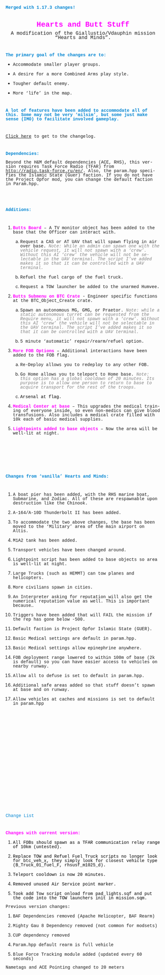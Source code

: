 <!DOCTYPE HTML PUBLIC "-//W3C//DTD HTML 4.0 Transitional//EN">
<html>
<head>
	<meta http-equiv="content-type" content="text/html; charset=windows-1252"/>
</head>
<body lang="en-US" dir="ltr">
<p style="margin-bottom: 0in; line-height: 100%"><font color="#0084d1"><font face="Courier New, monospace"><b>Merged
with 1.17.3 changes!</b></font></font></p>
<p style="margin-bottom: 0in; font-weight: normal; line-height: 100%">
<br/>

</p>
<p align="center" style="margin-bottom: 0in; line-height: 100%"><font color="#ff00ff"><font face="Courier New, monospace"><font size="5" style="font-size: 18pt"><b>Hearts
and Butt Stuff</b><font size="3" style="font-size: 12pt"><span style="font-weight: normal">
</span></font></font></font></font>
</p>
<p align="center" style="margin-bottom: 0in; font-weight: normal; line-height: 100%">
<font face="Courier New, monospace"><font size="3" style="font-size: 12pt">A
modification of the Giallustio/Vdauphin mission &ldquo;Hearts and
Minds&rdquo;.</font></font></p>
<p style="margin-bottom: 0in; line-height: 100%"><br/>

</p>
<p style="margin-bottom: 0in; line-height: 100%"><font color="#0084d1"><font face="Courier New, monospace"><b>The
primary goal of the changes are to:</b></font></font></p>
<ul>
	<li/>
<p style="margin-bottom: 0in; line-height: 100%"><font face="Courier New, monospace">Accommodate
	smaller player groups.</font></p>
	<li/>
<p style="margin-bottom: 0in; line-height: 100%"><font face="Courier New, monospace">A
	desire for a more Combined Arms play style.</font></p>
	<li/>
<p style="margin-bottom: 0in; line-height: 100%"><font face="Courier New, monospace">Tougher
	default enemy.</font></p>
	<li/>
<p style="margin-bottom: 0in; font-weight: normal; line-height: 100%">
	<font face="Courier New, monospace">More &lsquo;life&rsquo; in the
	map.</font></p>
</ul>
<p style="margin-bottom: 0in; line-height: 100%"><br/>

</p>
<p style="margin-bottom: 0in; line-height: 100%"><font color="#0084d1"><font face="Courier New, monospace"><b>A
lot of features have been added to accommodate all of this. Some may
not be very &lsquo;milsim&rsquo;, but some just make sense (IMO) to
facilitate involved gameplay.</b></font></font></p>
<p style="margin-bottom: 0in; line-height: 100%"><br/>

</p>
<p style="margin-bottom: 0in; font-weight: normal; line-height: 100%">
<font face="Courier New, monospace"><a href="#changelist">Click here</a>
to get to the </font><font face="Courier New, monospace">changelog.</font></p>
<p style="margin-bottom: 0in; font-weight: normal; line-height: 100%">
<br/>

</p>
<p style="margin-bottom: 0in; line-height: 100%"><font color="#0084d1"><font face="Courier New, monospace"><b>Dependencies:</b></font></font></p>
<p style="margin-bottom: 0in; line-height: 100%"><font face="Courier New, monospace">Beyond
the H&amp;M default dependencies (ACE, RHS), this version requires
Task Force Radio (TFAR) from <a href="http://radio.task-force.ru/en/">http://radio.task-force.ru/en/</a>.
Also, the param.hpp specifies the Islamic State (Guer) faction. If
you do not have the Project Opfor mod, you can change the default
faction in Param.hpp.</font></p>
<p style="margin-bottom: 0in; line-height: 100%"><br/>

</p>
<p style="margin-bottom: 0in; line-height: 100%"><br/>

</p>
<p style="margin-bottom: 0in; line-height: 100%"><font color="#0084d1"><font face="Courier New, monospace"><b>Additions:</b></font></font></p>
<p style="margin-bottom: 0in; line-height: 100%"><br/>

</p>
<ol>
	<li/>
<p style="margin-bottom: 0in; line-height: 100%"><font face="Courier New, monospace"><font color="#ff00ff"><b>Butts
	Board</b></font><font color="#ff00ff"> </font>&ndash; A TV monitor
	object has been added to the base that the Officer can interact
	with.</font></p>
	<p style="margin-bottom: 0in; line-height: 100%"></p>
	<ol type="a">
		<li/>
<p style="margin-bottom: 0in; line-height: 100%"><font face="Courier New, monospace">Request
		a CAS or AT UAV that will spawn flying in air over base. <font color="#808080"><i>Note:
		While an admin can spawn one with the vehicle request, it will not
		spawn with a &lsquo;crew&rsquo;.  Without this AI &lsquo;crew&rsquo;
		the vehicle will not be selectable in the UAV terminal. The script
		I&rsquo;ve added makes it so that it can be controlled with a UAV
		terminal.</i></font></font></p>
		<li/>
<p style="margin-bottom: 0in; line-height: 100%"><font face="Courier New, monospace">Refuel
		the fuel cargo of the fuel truck.</font></p>
		<li/>
<p style="margin-bottom: 0in; line-height: 100%"><font face="Courier New, monospace">Request
		a TOW launcher be added to the unarmed Humvee.</font></p>
		<ol>
			<ol type="a">
				<p style="margin-bottom: 0in; line-height: 100%"></p>
			</ol>
		</ol>
	</ol>
	<li/>
<p style="margin-bottom: 0in; line-height: 100%"><font face="Courier New, monospace"><font color="#ff00ff"><b>Butts
	Submenu on BTC Crate</b></font> - Engineer specific functions at the
	BTC_Object_Create crate.</font></p>
	<p style="margin-bottom: 0in; line-height: 100%"></p>
	<ol type="a">
		<li/>
<p style="margin-bottom: 0in; line-height: 100%"><font face="Courier New, monospace">Spawn
		an autonomous MG, GMG, or Praetor. <font color="#808080"><i>Note:
		while a static autonomous turret can be requested from the Require
		menu, it will not spawn with a &lsquo;crew&rsquo;.  Without this AI
		&lsquo;crew&rsquo; the vehicle will not be selectable in the UAV
		terminal. The script I&rsquo;ve added makes it so that it can be
		controlled with a UAV terminal.</i></font></font></p>
		<li/>
<p style="margin-bottom: 0in; line-height: 100%"><font face="Courier New, monospace">5
		minute &lsquo;automatic&rsquo; repair/rearm/refuel option.</font></p>
	</ol>
	<li/>
<p style="margin-bottom: 0in; line-height: 100%"><font face="Courier New, monospace"><font color="#ff00ff"><b>More
	FOB Options </b></font><span style="font-weight: normal">&ndash;
	Additional interactions have been added to the FOB flag.</span></font></p>
	<p style="margin-bottom: 0in; font-weight: normal; line-height: 100%">
	</p>
	<ol type="a">
		<li/>
<p style="margin-bottom: 0in; font-weight: normal; line-height: 100%">
		<font face="Courier New, monospace">Re-Deploy allows you to
		redeploy to any other FOB.</font></p>
		<li/>
<p style="margin-bottom: 0in; font-weight: normal; line-height: 100%">
		<font face="Courier New, monospace">Go Home allows you to teleport
		to Home base. <font color="#808080"><i>Note: </i></font><font color="#808080"><i>this
		option has a global cooldown of </i></font><font color="#808080"><i>2</i></font><font color="#808080"><i>0
		minutes. Its purpose is to allow one person to return to base to
		acquire transport for the rest of the troops.</i></font></font></p>
		<li/>
<p style="margin-bottom: 0in; font-style: normal; font-weight: normal; line-height: 100%">
		<font color="#000000"><font face="Courier New, monospace">Arsenal
		at flag.</font></font></p>
		<p style="margin-bottom: 0in; font-weight: normal; line-height: 100%">
		</p>
	</ol>
	<li/>
<p style="margin-bottom: 0in; line-height: 100%"><font face="Courier New, monospace"><font color="#ff00ff"><b>M</b></font><font color="#ff00ff"><b>edical
	Center at base</b></font><span style="font-weight: normal"> &ndash;
	This upgrades the medical training of everyone inside, so even
	non-medics can give blood transfusions. </span><span style="font-weight: normal">Also
	includes a medical crate filled with 10k each of basic medical
	supplies.</span></font></p>
	<p style="margin-bottom: 0in; font-weight: normal; line-height: 100%">
	</p>
	<li/>
<p style="margin-bottom: 0in; line-height: 100%"><font face="Courier New, monospace"><font color="#ff00ff"><b>Lightpoints
	added to base objects</b></font><span style="font-weight: normal"> &ndash;
	Now the area will be well-lit at night.</span></font></p>
</ol>
<p style="margin-bottom: 0in; line-height: 100%"><br/>

</p>
<ol start="5">
	<p style="margin-bottom: 0in; font-weight: normal; line-height: 100%">
	</p>
</ol>
<p style="margin-bottom: 0in; line-height: 100%"><br/>

</p>
<p style="margin-bottom: 0in; line-height: 100%"><br/>

</p>
<p style="margin-bottom: 0in; line-height: 100%"><br/>

</p>
<p style="margin-bottom: 0in; line-height: 100%"><font color="#0084d1"><font face="Courier New, monospace"><b>Changes
from &lsquo;vanilla&rsquo; Hearts and Minds:</b></font></font></p>
<p style="margin-bottom: 0in; line-height: 100%"><br/>

</p>
<ol>
	<li/>
<p style="margin-bottom: 0in; line-height: 100%"><font face="Courier New, monospace">A
	boat pier has been added, with the RHS marine boat, Submarine, and
	Zodiac. All of these are respawnable upon destruction like the
	Chinook.</font></p>
	<li/>
<p style="margin-bottom: 0in; line-height: 100%"><font face="Courier New, monospace">A-164/A-10D
	Thunderbolt II has been added.</font></p>
	<li/>
<p style="margin-bottom: 0in; line-height: 100%"><font face="Courier New, monospace">To
	accommodate the two above changes, the base has been moved to the
	&lsquo;Military&rsquo; area of the main airport on Altis.</font></p>
	<li/>
<p style="margin-bottom: 0in; line-height: 100%"><font face="Courier New, monospace">M1A2
	tank has been added.</font></p>
	<li/>
<p style="margin-bottom: 0in; line-height: 100%"><font face="Courier New, monospace">Transport
	vehicles have been changed around.</font></p>
	<li/>
<p style="margin-bottom: 0in; line-height: 100%"><font face="Courier New, monospace">Lightpoint
	script has been added to base objects so area is well-lit at night.</font></p>
	<li/>
<p style="margin-bottom: 0in; line-height: 100%"><font face="Courier New, monospace">Large
	Trucks (such as HEMMT) can tow planes and helicopters.</font></p>
	<li/>
<p style="margin-bottom: 0in; line-height: 100%"><font face="Courier New, monospace">More
	civilians spawn in cities.</font></p>
	<li/>
<p style="margin-bottom: 0in; line-height: 100%"><font face="Courier New, monospace">An
	Interpreter asking for reputation will also get the numerical
	reputation value as well. This is important because&hellip;</font></p>
	<li/>
<p style="margin-bottom: 0in; line-height: 100%"><font face="Courier New, monospace">Triggers
	have been added that will FAIL the mission if the rep has gone below
	-500.</font></p>
	<li/>
<p style="margin-bottom: 0in; line-height: 100%"><font face="Courier New, monospace">Default
	faction is Project Opfor Islamic State (GUER).</font></p>
	<li/>
<p style="margin-bottom: 0in; line-height: 100%"><font face="Courier New, monospace">Basic
	Medical settings are default in param.hpp.</font></p>
	<li/>
<p style="margin-bottom: 0in; line-height: 100%"><font face="Courier New, monospace">Basic
	Medical settings allow epinephrine anywhere.</font></p>
	<li/>
<p style="margin-bottom: 0in; line-height: 100%"><font face="Courier New, monospace">FOB
	deployment range lowered to within 100m of base (2k is default) so
	you can have easier access to vehicles on nearby runway.</font></p>
	<li/>
<p style="margin-bottom: 0in; line-height: 100%"><font face="Courier New, monospace">Allow
	all to defuse is set to default in param.hpp.</font></p>
	<li/>
<p style="margin-bottom: 0in; line-height: 100%"><font face="Courier New, monospace">Additional
	safe areas added so that stuff doesn&rsquo;t spawn at base and on
	runway.</font></p>
	<li/>
<p style="margin-bottom: 0in; line-height: 100%"><font face="Courier New, monospace">Allow
	vehicles at caches and missions is set to default in param.hpp</font></p>
</ol>
<p style="margin-bottom: 0in; line-height: 100%"><br/>

</p>
<p style="margin-bottom: 0in; line-height: 100%"><br/>

</p>
<p style="margin-bottom: 0in; line-height: 100%"><br/>

</p>
<p style="margin-bottom: 0in; line-height: 100%"><br/>

</p>
<p style="margin-bottom: 0in; line-height: 100%"><br/>

</p>
<p style="margin-bottom: 0in; line-height: 100%"><br/>

</p>
<p style="margin-bottom: 0in; line-height: 100%"><br/>

</p>
<p style="margin-bottom: 0in; line-height: 100%"><br/>

</p>
<p style="margin-bottom: 0in; line-height: 100%"><br/>

</p>
<p style="margin-bottom: 0in; line-height: 100%"><br/>

</p>
<p style="margin-bottom: 0in; line-height: 100%"><br/>

</p>
<p style="margin-bottom: 0in; line-height: 100%"><br/>

</p>
<p style="margin-bottom: 0in; line-height: 100%"><a name="changelist"></a>
<font color="#0084d1"><font face="Courier New, monospace">Change List</font></font></p>
<p style="margin-bottom: 0in; line-height: 100%"><br/>

</p>
<p style="margin-bottom: 0in; line-height: 100%"><font face="Courier New, monospace"><b><font color="#ff00ff">Changes
with current version:</font></b></font></p>
<ol>
	<li/>
<p style="margin-bottom: 0in; font-weight: normal; line-height: 100%">
	<font color="#000000"><font face="Courier New, monospace">All FOBs
	should spawn as a TFAR communication relay range of 10km (untested).</font></font></p>
	<li/>
<p style="margin-bottom: 0in; font-weight: normal; line-height: 100%">
	<font color="#000000"><font face="Courier New, monospace">Replace
	TOW and Refuel Fuel Truck scripts no longer look for btc_veh_x, they
	simply look for closest vehicle type (B_Truck_01_fuel_F,
	rhsusf_m1025_d).</font></font></p>
	<li/>
<p style="margin-bottom: 0in; font-weight: normal; line-height: 100%">
	<font color="#000000"><font face="Courier New, monospace">Teleport
	cooldown is now 20 minutes.</font></font></p>
	<li/>
<p style="margin-bottom: 0in; font-weight: normal; line-height: 100%">
	<font color="#000000"><font face="Courier New, monospace">Removed
	unused Air Service point marker.</font></font></p>
	<li/>
<p style="margin-bottom: 0in; font-weight: normal; line-height: 100%">
	<font color="#000000"><font face="Courier New, monospace">Took add
	Tow script onload from pad_lights.sqf and put the code into the TOW
	launchers init in mission.sqm.</font></font></p>
</ol>
<ol>
	<p style="margin-bottom: 0in; font-weight: normal; line-height: 100%">
	</p>
</ol>
<p style="margin-bottom: 0in; line-height: 100%"><font face="Courier New, monospace">Previous
version changes:</font></p>
<ol>
	<li/>
<p style="margin-bottom: 0in; font-weight: normal; line-height: 100%">
	<font face="Courier New, monospace">BAF Dependencies removed (Apache
	Helicopter, BAF Rearm)</font></p>
	<li/>
<p style="margin-bottom: 0in; font-weight: normal; line-height: 100%">
	<font face="Courier New, monospace">Mighty Gau 8 Dependency removed
	(not common for modsets)</font></p>
	<li/>
<p style="margin-bottom: 0in; font-weight: normal; line-height: 100%">
	<font face="Courier New, monospace">CUP dependency removed</font></p>
	<li/>
<p style="margin-bottom: 0in; font-weight: normal; line-height: 100%">
	<font face="Courier New, monospace">Param.hpp default rearm is full
	vehicle</font></p>
	<li/>
<p style="margin-bottom: 0in; font-weight: normal; line-height: 100%">
	<font face="Courier New, monospace">Blue Force Tracking module added
	(updated every 60 seconds)</font></p>
</ol>
<p style="margin-bottom: 0in; font-weight: normal; line-height: 100%">
<font face="Courier New, monospace">Nametags and ACE Pointing changed
to 20 meters</font></p>
</body>
</html>
